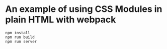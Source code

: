 # An example of using CSS Modules in plain HTML with webpack

```
npm install
npm run build
npm run server
```